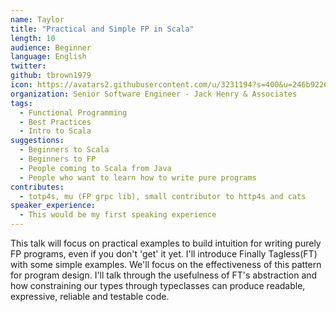 ```yaml
---
name: Taylor
title: "Practical and Simple FP in Scala"
length: 10
audience: Beginner
language: English
twitter: 
github: tbrown1979
icon: https://avatars2.githubusercontent.com/u/3231194?s=400&u=246b922692cd7e24dcb518256849f0015fa06b7d&v=4
organization: Senior Software Engineer - Jack Henry & Associates
tags:
  - Functional Programming
  - Best Practices
  - Intro to Scala
suggestions:
  - Beginners to Scala
  - Beginners to FP
  - People coming to Scala from Java
  - People who want to learn how to write pure programs
contributes:
  - totp4s, mu (FP grpc lib), small contributor to http4s and cats
speaker_experience:
  - This would be my first speaking experience
---
```

This talk will focus on practical examples to build intuition for writing purely FP programs, even if you don't 'get' it yet. I'll introduce Finally Tagless(FT) with some simple examples. We'll focus on the effectiveness of this pattern for program design. I'll talk through the usefulness of FT's abstraction and how constraining our types through typeclasses can produce readable, expressive, reliable and testable code. 
